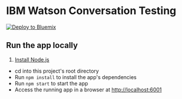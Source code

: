 # IBM Watson Conversation Testing

[![Deploy to Bluemix](https://bluemix.net/deploy/button.png)](https://bluemix.net/deploy?repository=https://github.com/davidroldan/watson-conversation-testing)

## Run the app locally

1. [Install Node.js][]
+ cd into this project's root directory
+ Run `npm install` to install the app's dependencies
+ Run `npm start` to start the app
+ Access the running app in a browser at <http://localhost:6001>

[Install Node.js]: https://nodejs.org/en/download/
